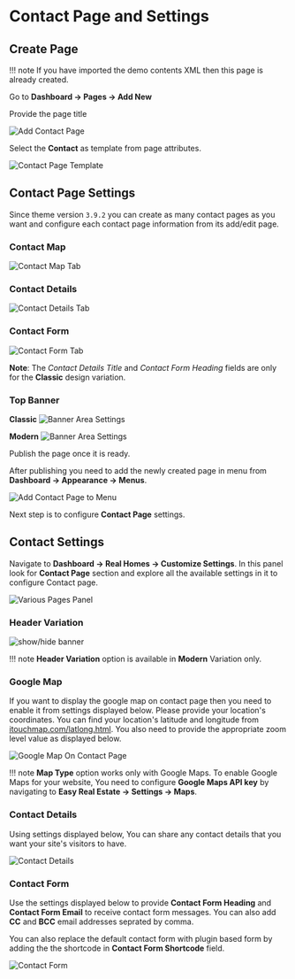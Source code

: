 # Contact Page and Settings

## **Create Page**

!!! note
    If you have imported the demo contents XML then this page is already created.

Go to **Dashboard → Pages → Add New**

Provide the page title 

![Add Contact Page](images/contact-page/add-contact-page-gutenberg.png)

Select the **Contact** as template from page attributes.

![Contact Page Template](images/contact-page/contact-page-template.png)

## Contact Page Settings
Since theme version `3.9.2` you can create as many contact pages as you want and configure each contact page information from its add/edit page.

### Contact Map
![Contact Map Tab](images/contact-page/contact-map-tab.png)
### Contact Details
![Contact Details Tab](images/contact-page/contact-details-tab.png)
### Contact Form
![Contact Form Tab](images/contact-page/contact-form-tab.png)

**Note**: The *Contact Details Title* and *Contact Form Heading* fields are only for the **Classic** design variation.

### Top Banner 

**Classic**
![Banner Area Settings](images/add-content/top-banner-area-settings.png)

**Modern**
![Banner Area Settings](images/add-content/top-banner-area-settings-mod.png)

Publish the page once it is ready.

After publishing you need to add the newly created page in menu from **Dashboard → Appearance → Menus**. 

![Add Contact Page to Menu](images/contact-page/add-contact-page-menu.png)

Next step is to configure **Contact Page** settings.

## **Contact Settings**

Navigate to **Dashboard → Real Homes → Customize Settings**. In this panel look for **Contact Page** section and explore all the available settings in it to configure Contact page.

![Various Pages Panel](images/contact-page/various-pages-panel.png)

### **Header Variation**

![show/hide banner](images/single-property-page/banner-display.png)

!!! note
    **Header Variation** option is available in **Modern** Variation only.

### **Google Map**

If you want to display the google map on contact page then you need to enable it from settings displayed below. Please provide your location's coordinates. You can find your location's latitude and longitude from [itouchmap.com/latlong.html](http://itouchmap.com/latlong.html). You also need to provide the appropriate zoom level value as displayed below.

![Google Map On Contact Page](images/contact-page/google-map-on-contact-page.png)

!!! note
    **Map Type** option works only with Google Maps. To enable Google Maps for your website, You need to configure **Google Maps API key** by navigating to **Easy Real Estate → Settings → Maps**.

### **Contact Details**

Using settings displayed below, You can share any contact details that you want your site's visitors to have.

![Contact Details](images/contact-page/contact-details.png)

### **Contact Form**

Use the settings displayed below to provide **Contact Form Heading** and **Contact Form Email** to receive contact form messages. You can also add **CC** and **BCC** email addresses seprated by comma.

You can also replace the default contact form with plugin based form by adding the the shortcode in **Contact Form Shortcode** field.

![Contact Form](images/contact-page/contact-form.png)